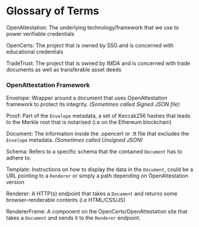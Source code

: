 # Glossary of Terms

OpenAttestation: The underlying technology/framework that we use to power verifiable credentials

OpenCerts: The project that is owned by SSG and is concerned with educational credentials

TradeTrust: The project that is owned by IMDA and is concerned with trade documents as well as transferable asset deeds

### OpenAttestation Framework
  
  Envelope: Wrapper around a document that uses OpenAttestation framework to protect its integrity. _(Sometimes called Signed JSON file)_
  
  Proof: Part of the `Envelope` metadata, a set of Keccak256 hashes that leads to the Merkle root that is notarised (i.e on the Ethereum blockchain)
  
  Document: The information inside the .opencert or .tt file that excludes the `Envelope` metadata. _(Sometimes called Unsigned JSON)_
  
  Schema: Refers to a specific schema that the contained `Document` has to adhere to.
  
  Template: Instructions on how to display the data in the `Document`, could be a URL pointing to a `Renderer` or simply a path depending on OpenAttestation version
  
  Renderer: A HTTP(s) endpoint that takes a `Document` and returns some browser-renderable contents (i.e HTML/CSS/JS)
  
  RendererFrame: A component on the OpenCerts/OpenAttestation site that takes a `Document` and sends it to the `Renderer` endpoint.
